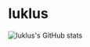 # luklus

![luklus's GitHub stats](https://github-readme-stats.vercel.app/api?username=luklus&show_icons=true&theme=radical)